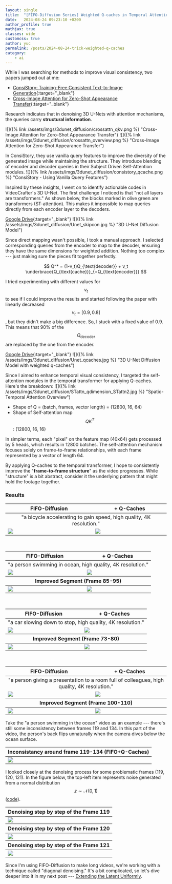 ```yaml
---
layout: single
title:  "[FIFO-Diffusion Series] Weighted Q-caches in Temporal Attention"
date:   2024-08-24 09:23:10 +0200
author_profile: true
mathjax: true
classes: wide
customcss: true
author: yuc
permalink: /posts/2024-08-24-trick-weighted-q-caches
category:
    - ai
---
```



While I was searching for methods to improve visual consistency, two papers jumped out at me:

- [ConsiStory: Training-Free Consistent Text-to-Image Generation](https://arxiv.org/abs/2402.03286){:target="_blank"}
- [Cross-Image Attention for Zero-Shot Appearance Transfer](https://arxiv.org/abs/2311.03335){:target="_blank"}

Research indicates that in denoising 3D U-Nets with attention mechanisms, the queries carry **structural information**.

![]({% link /assets/imgs/3dunet_diffusion/crossattn_qkv.png %} "Cross-Image Attention for Zero-Shot Appearance Transfer")
![]({% link /assets/imgs/3dunet_diffusion/crossattn_overview.png %} "Cross-Image Attention for Zero-Shot Appearance Transfer")

In ConsiStory, they use vanilla query features to improve the diversity of the generated image while maintaining the structure. They introduce blending of encoder and decoder queries in their Subject Driven Self-Attention modules.
![]({% link /assets/imgs/3dunet_diffusion/consistory_qcache.png %} "ConsiStory - Using Vanilla Query Features")

Inspired by these insights, I went on to identify actionable codes in VideoCrafter's 3D U-Net. The first challenge I noticed is that "not all layers are transformers." As shown below, the blocks marked in olive green are transformers (ST-attention). This makes it impossible to map queries directly from each encoder layer to the decoders. 

[Google Drive](https://drive.google.com/file/d/1cby3S2QylL4r9XakL8y7ZPpwErPuM3VU/view?usp=drive_link){:target="_blank"}
![]({% link /assets/imgs/3dunet_diffusion/Unet_skipcon.jpg %} "3D U-Net Diffusion Model")

Since direct mapping wasn't possible, I took a manual approach. I selected corresponding queries from the encoder to map to the decoder, ensuring they have the same dimensions for weighted addition. Nothing too complex --- just making sure the pieces fit together perfectly.

$$ 
Q^* = (1-v_t)Q_{\text{decoder}} + v_t \underbrace{Q_{\text{cache}}}_{=Q_{\text{encoder}}}
$$

I tried experimenting with different values for $$v_t$$ to see if I could improve the results and started following the paper with linearly decreased $$v_t=[0.9, 0.8]$$, but they didn't make a big difference. So, I stuck with a fixed value of 0.9. This means that 90% of the $$Q_{\text{decoder}}$$ are replaced by the one from the encoder.

<!-- We test with linearly decreased $$v_t=[0.9, 0.8]$$, but didn't find it more effective. so i stick to simplie fixed scalar $$v_t=0.9$$, which means that the $$Q_{\text{cache}}$$ from encoder replace 90% of the $$Q_{\text{decoder}}$$. -->

[Google Drive](https://drive.google.com/file/d/1DUwz0NqpvYYC1DO5IQSItORpL2nW-G5C/view?usp=drive_link){:target="_blank"}
![]({% link /assets/imgs/3dunet_diffusion/Unet_qcaches.jpg %} "3D U-Net Diffusion Model with weighted q-caches")

Since I aimed to enhance temporal visual consistency, I targeted the self-attention modules in the temporal transformer for applying Q-caches. Here's the breakdown:
![]({% link /assets/imgs/3dunet_diffusion/STattn_qdimension_STattn2.jpg %} "Spatio-Temporal Attention Overview")
- Shape of Q = (batch, frames, vector length) = (12800, 16, 64)
- Shape of Self-attention map $$QK^T$$: (12800, 16, 16)

In simpler terms, each "pixel" on the feature map (40x64) gets processed by 5 heads, which results in 12800 batches. The self-attention mechanism focuses solely on frame-to-frame relationships, with each frame represented by a vector of length 64.

By applying Q-caches to the temporal transformer, I hope to consistently improve the "**frame-to-frame structure**" as the video progresses. While "structure" is a bit abstract, consider it the underlying pattern that might hold the footage together.

### Results


<table class="center">
<thead>
    <tr>
        <th>FIFO-Diffusion</th>
        <th>+ Q-Caches</th>
    </tr>
</thead>
<tbody>
<tr><td style="text-align:center;" colspan="2">"a bicycle accelerating to gain speed, high quality, 4K resolution."</td></tr>
<tr>
    <td><img src="/assets/imgs/a_bicycle_accelerating_to_gain_speed/fifo_origin.gif"/></td>
    <td><img src="/assets/imgs/a_bicycle_accelerating_to_gain_speed/TTqcache_attn1_weighted90.gif"/></td>
</tr>
</tbody>
<!-- <thead>
    <tr>
        <th colspan="2">Improved Segment (Frame 85-95)</th>
    </tr>
</thead>
<tbody>
<tr>
    <td><img src="/assets/imgs/a_bicycle_accelerating_to_gain_speed/85-95_fifo/body_flipping.gif"/></td>
    <td><img src="/assets/imgs/a_bicycle_accelerating_to_gain_speed/85-95_TTqcache_attn1_weighted90/body_flipping.gif"/></td>
</tr>
</tbody> -->
</table>
<br>
<table class="center">
<thead>
    <tr>
        <th>FIFO-Diffusion</th>
        <th>+ Q-Caches</th>
    </tr>
</thead>
<tbody>
<tr><td style="text-align:center;" colspan="2">"a person swimming in ocean, high quality, 4K resolution."</td></tr>
<tr>
    <td><img src="/assets/imgs/a_person_swimming_in_ocean/fifo_origin.gif"/></td>
    <td><img src="/assets/imgs/a_person_swimming_in_ocean/TTqcache_attn1_weighted90_2.gif"/></td>
</tr>
</tbody>

<thead>
    <tr>
        <th colspan="2">Improved Segment (Frame 85-95)</th>
    </tr>
</thead>
<tbody>
<tr>
    <td><img src="/assets/imgs/a_person_swimming_in_ocean/85-95_fifo/body_flipping.gif"/></td>
    <td><img src="/assets/imgs/a_person_swimming_in_ocean/85-95_TTqcache_attn1_weighted90/body_flipping.gif"/></td>
</tr>
</tbody>
</table>
<br>
<table class="center">
<thead>
    <tr>
        <th>FIFO-Diffusion</th>
        <th>+ Q-Caches</th>
    </tr>
</thead>
<tbody>
<tr><td style="text-align:center;" colspan="2">"a car slowing down to stop, high quality, 4K resolution."</td></tr>
<tr>
    <td><img src="/assets/imgs/a_car_slowing_down_to_stop/fifo.gif"/></td>
    <td><img src="/assets/imgs/a_car_slowing_down_to_stop/TTqcache_attn1_weighted90.gif"/></td>
</tr>
</tbody>

<thead>
    <tr>
        <th colspan="2">Improved Segment (Frame 73-80)</th>
    </tr>
</thead>
<tbody>
<tr>
    <td><img src="/assets/imgs/a_car_slowing_down_to_stop/fifo_73-80/animation.gif"/></td>
    <td><img src="/assets/imgs/a_car_slowing_down_to_stop/TTqcache_attn1_weighted90_73-80/animation.gif"/></td>
</tr>
</tbody>
</table>

<!-- a person giving a presentation to a room full of colleagues, high quality, 4K resolution. -->
<br>
<table class="center">
<thead>
    <tr>
        <th>FIFO-Diffusion</th>
        <th>+ Q-Caches</th>
    </tr>
</thead>
<tbody>
<tr><td style="text-align:center;" colspan="2">"a person giving a presentation to a room full of colleagues, high quality, 4K resolution."</td></tr>
<tr>
    <td><img src="/assets/imgs/a_person_giving_a_presentation_to_a_room_full_of_colleagues/fifo.gif"/></td>
    <td><img src="/assets/imgs/a_person_giving_a_presentation_to_a_room_full_of_colleagues/TTqcache_attn1_weighted90.gif"/></td>
</tr>
</tbody>

<thead>
    <tr>
        <th colspan="2">Improved Segment (Frame 100-110)</th>
    </tr>
</thead>
<tbody>
<tr>
    <td><img src="/assets/imgs/a_person_giving_a_presentation_to_a_room_full_of_colleagues/fifo_segment/animation.gif"/></td>
    <td><img src="/assets/imgs/a_person_giving_a_presentation_to_a_room_full_of_colleagues/TTqcache_attn1_weighted90_segment/animation.gif"/></td>
</tr>
</tbody>
</table>
Take the "a person swimming in the ocean" video as an example --- there's still some inconsistency between frames 119 and 134. In this part of the video, the person's back flips unnaturally when the camera dives below the ocean surface.

<table class="center">
<thead>
    <tr>
        <th>Inconsistancy around frame 119-134 (FIFO+Q-Caches)</th>
    </tr>
</thead>
<tbody>
<tr>
    <td><img src="/assets/imgs/a_person_swimming_in_ocean/119-136_TTqcache_attn1_weighted90/animation.gif"/></td>
</tr>
</tbody>
</table>

I looked closely at the denoising process for some problematic frames (119, 120, 121). In the figure below, the top-left item represents noise generated from a normal distribution $$z \sim \mathcal{N}(0, 1)$$ ([code](https://github.com/jjihwan/FIFO-Diffusion_public/blob/4ef71d4d89b578e5d2f6c9c8c108ab45b5738baf/scripts/evaluation/funcs.py#L42)).

<table class="center">
<thead>
    <tr>
        <th colspan="2">Denoising step by step of the Frame 119</th>
    </tr>
</thead>
<tbody>
<tr>
    <td colspan="2"><img src="/assets/imgs/a_person_swimming_in_ocean/denoise_119_8.jpg"/></td>
</tr>
</tbody>
<thead>
    <tr>
        <th colspan="2">Denoising step by step of the Frame 120</th>
    </tr>
</thead>
<tbody>
<tr>
    <td colspan="2"><img src="/assets/imgs/a_person_swimming_in_ocean/denoise_120_8.jpg"/></td>
</tr>
</tbody>
<thead>
    <tr>
        <th colspan="2">Denoising step by step of the Frame 121</th>
    </tr>
</thead>
<tbody>
<tr>
    <td colspan="2"><img src="/assets/imgs/a_person_swimming_in_ocean/denoise_121_8.jpg"/></td>
</tr>
</tbody>
</table>

Since I'm using FIFO-Diffusion to make long videos, we're working with a technique called "diagonal denoising." It's a bit complicated, so let's dive deeper into it in my next post --- [Extending the Latent Uniformly](/posts/2024-08-27-trick-uniform-latent).

<!-- Improving Visual Consistency Series:

1. **[Seeding the initial latent frame](/posts/2024-08-22-trick-seeding-initial-frame)**
2. **[Weighted Q-caches](/posts/2024-08-24-trick-weighted-q-caches)**
3. **[Extending the Latent Uniformly](/posts/2024-08-27-trick-uniform-latent)** -->